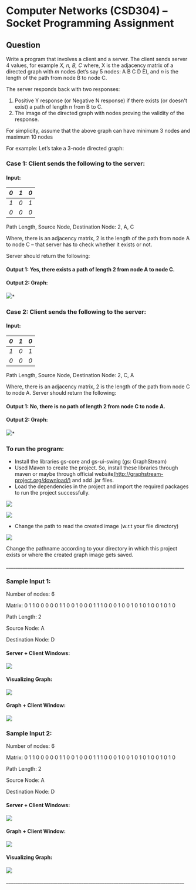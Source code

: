 # Computer Networks (CSD304) – Socket Programming Assignment 

## Question  

Write a program that involves a client and a server. The client sends server 4 values, for example *X, n, B, C* where, X is the adjacency matrix of a directed graph with *m* nodes  (let’s say 5 nodes: A B C D E), and *n* is the length of the path from node B to node C. 

The server responds back with two responses: 

1. Positive Y response (or Negative N response) if there exists (or doesn't exist) a path of length n from B to C. 
1. The image of the directed graph with nodes proving the validity of the response. 

For simplicity, assume that the above graph can have minimum 3 nodes and maximum 10 nodes 

For example: Let’s take a 3-node directed graph:

### Case 1: Client sends the following to the server: 

#### Input:  

|*0* |*1* |*0* |    
| - | - | - |
|*1* |*0* |*1* |
|*0* |*0* |*0* |

Path Length, Source Node, Destination Node: 2, A, C

Where, there is an adjacency matrix, 2 is the length of the path from node A to node C – that server has to check whether it exists or not. 

Server should return the following: 

#### Output 1: Yes, there exists a path of length 2 from node A to node C.

#### Output 2: Graph: 

![](/images/Aspose.Words.9d461e70-fd9e-4849-ba70-a2c63f00eadf.001.png)*

### Case 2: Client sends the following to the server:

#### Input: 

|*0* |*1* |*0* |
| - | - | - |
|*1* |*0* |*1* |
|*0* |*0* |*0* |

Path Length, Source Node, Destination Node: 2, C, A

Where, there is an adjacency matrix, 2 is the length of the path from node C to node A. Server should return the following: 

#### Output 1: No, there is no path of length 2 from node C to node A.

#### Output 2: Graph:  

![](/images/Aspose.Words.9d461e70-fd9e-4849-ba70-a2c63f00eadf.001.png)*

### To run the program: 

- Install the libraries gs-core and gs-ui-swing (gs: GraphStream) 
- Used Maven to create the project. So, install these libraries through maven or maybe through official website[(http://graphstream-project.org/download/)](http://graphstream-project.org/download/) and add .jar files. 
- Load the dependencies in the project and import the required packages to run the project successfully. 

![](/images/Aspose.Words.9d461e70-fd9e-4849-ba70-a2c63f00eadf.002.jpeg)

![](/images/Aspose.Words.9d461e70-fd9e-4849-ba70-a2c63f00eadf.003.jpeg)

- Change the path to read the created image (w.r.t your file directory) 

![](/images/Aspose.Words.9d461e70-fd9e-4849-ba70-a2c63f00eadf.004.png)

Change the pathname according to your directory in which this project exists or where the created graph image gets saved. 

\_\_\_\_\_\_\_\_\_\_\_\_\_\_\_\_\_\_\_\_\_\_\_\_\_\_\_\_\_\_\_\_\_\_\_\_\_\_\_\_\_\_\_\_\_\_\_\_\_\_\_\_\_\_\_\_\_\_\_\_\_\_\_\_\_\_\_\_\_\_\_\_\_\_\_\_

### Sample Input 1:  

Number of nodes: 6 

Matrix: 0 1 1 0 0 0 0 0 1 1 0 0 1 0 0 0 1 1 1 0 0 0 1 0 0 1 0 1 0 1 0 0 1 0 1 0 

Path Length: 2 

Source Node: A 

Destination Node: D 

#### Server + Client Windows:  

![](/images/Aspose.Words.9d461e70-fd9e-4849-ba70-a2c63f00eadf.005.jpeg)

#### Visualizing Graph:  

![](/images/Aspose.Words.9d461e70-fd9e-4849-ba70-a2c63f00eadf.006.jpeg)

#### Graph + Client Window:

![](/images/Aspose.Words.9d461e70-fd9e-4849-ba70-a2c63f00eadf.007.jpeg)

### Sample Input 2:  

Number of nodes: 6 

Matrix: 0 1 1 0 0 0 0 0 1 1 0 0 1 0 0 0 1 1 1 0 0 0 1 0 0 1 0 1 0 1 0 0 1 0 1 0 

Path Length: 2 

Source Node: A 

Destination Node: D 

#### Server + Client Windows:

![](/images/Aspose.Words.9d461e70-fd9e-4849-ba70-a2c63f00eadf.008.jpeg)

#### Graph + Client Window:

![](/images/Aspose.Words.9d461e70-fd9e-4849-ba70-a2c63f00eadf.009.jpeg)

#### Visualizing Graph:  

![](/images/Aspose.Words.9d461e70-fd9e-4849-ba70-a2c63f00eadf.006.jpeg)

\_\_\_\_\_\_\_\_\_\_\_\_\_\_\_\_\_\_\_\_\_\_\_\_\_\_\_\_\_\_\_\_\_\_\_\_\_\_\_\_\_\_\_\_\_\_\_\_\_\_\_\_\_\_\_\_\_\_\_\_\_\_\_\_\_\_\_\_\_\_\_\_\_\_\_\_ 
